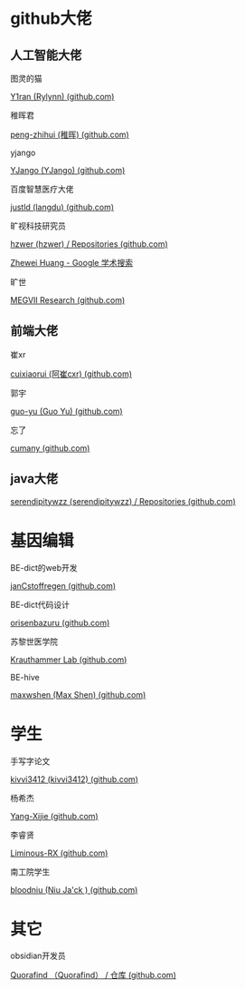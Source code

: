 # github大佬



## 人工智能大佬

图灵的猫

[Y1ran (Rylynn) (github.com)](https://github.com/Y1ran)

稚晖君

[peng-zhihui (稚晖) (github.com)](https://github.com/peng-zhihui)

yjango

[YJango (YJango) (github.com)](https://github.com/YJango)

百度智慧医疗大佬

[justld (langdu) (github.com)](https://github.com/justld?tab=repositories)

旷视科技研究员

[hzwer (hzwer) / Repositories (github.com)](https://github.com/hzwer?tab=repositories)

[‪Zhewei Huang‬ - ‪Google 学术搜索‬](https://scholar.google.com.hk/citations?user=zJEkaG8AAAAJ&hl=zh-CN&oi=ao)

旷世

[MEGVII Research (github.com)](https://github.com/megvii-research)



## 前端大佬

崔xr

[cuixiaorui (阿崔cxr) (github.com)](https://github.com/cuixiaorui)

郭宇

[guo-yu (Guo Yu) (github.com)](https://github.com/guo-yu?tab=repositories)



忘了

[cumany (github.com)](https://github.com/cumany?tab=repositories)



## java大佬

[serendipitywzz (serendipitywzz) / Repositories (github.com)](https://github.com/serendipitywzz?tab=repositories)





# 基因编辑

BE-dict的web开发

[janCstoffregen (github.com)](https://github.com/janCstoffregen)

BE-dict代码设计

[orisenbazuru (github.com)](https://github.com/orisenbazuru)

苏黎世医学院

[Krauthammer Lab (github.com)](https://github.com/uzh-dqbm-cmi)

BE-hive

[maxwshen (Max Shen) (github.com)](https://github.com/maxwshen)





# 学生

手写字论文

[kivvi3412 (kivvi3412) (github.com)](https://github.com/kivvi3412)



杨希杰

[Yang-Xijie (github.com)](https://github.com/Yang-Xijie)



李睿贤

[Liminous-RX (github.com)](https://github.com/Liminous-RX)



南工院学生

[bloodniu (Niu Ja'ck ) (github.com)](https://github.com/bloodniu)





# 其它



obsidian开发员

[Quorafind （Quorafind） / 仓库 (github.com)](https://github.com/Quorafind?tab=repositories)